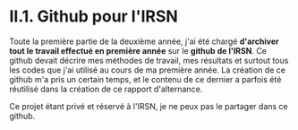 # II.1. Github pour l'IRSN

Toute la première partie de la deuxième année, j'ai été chargé **d'archiver tout le travail effectué en première année** sur le **github de l'IRSN**.
Ce github devait décrire mes méthodes de travail, mes résultats et surtout tous les codes que j'ai utilisé au cours de ma première année.
La création de ce github m'a pris un certain temps, et le contenu de ce dernier a parfois été réutilisé dans la création de ce rapport d'alternance.

Ce projet étant privé et réservé à l'IRSN, je ne peux pas le partager dans ce github.
